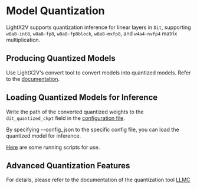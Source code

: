 # Model Quantization

LightX2V supports quantization inference for linear layers in `Dit`, supporting `w8a8-int8`, `w8a8-fp8`, `w8a8-fp8block`, `w8a8-mxfp8`, and `w4a4-nvfp4` matrix multiplication.


## Producing Quantized Models

Use LightX2V's convert tool to convert models into quantized models. Refer to the [documentation](https://github.com/ModelTC/lightx2v/tree/main/tools/convert/readme.md).

## Loading Quantized Models for Inference

Write the path of the converted quantized weights to the `dit_quantized_ckpt` field in the [configuration file](https://github.com/ModelTC/lightx2v/blob/main/configs/quantization).

By specifying --config_json to the specific config file, you can load the quantized model for inference.

[Here](https://github.com/ModelTC/lightx2v/tree/main/scripts/quantization) are some running scripts for use.

## Advanced Quantization Features

For details, please refer to the documentation of the quantization tool [LLMC](https://github.com/ModelTC/llmc/blob/main/docs/en/source/backend/lightx2v.md)
